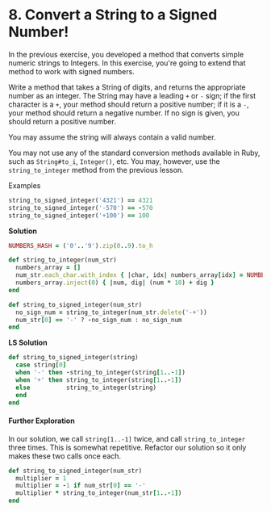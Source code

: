 # 8. Convert a String to a Signed Number!

In the previous exercise, you developed a method that converts simple numeric strings to Integers. In this exercise, you're going to extend that method to work with signed numbers.

Write a method that takes a String of digits, and returns the appropriate number as an integer. The String may have a leading `+` or `-` sign; if the first character is a `+`, your method should return a positive number; if it is a `-`, your method should return a negative number. If no sign is given, you should return a positive number.

You may assume the string will always contain a valid number.

You may not use any of the standard conversion methods available in Ruby, such as `String#to_i`, `Integer()`, etc. You may, however, use the `string_to_integer` method from the previous lesson.

Examples

```ruby
string_to_signed_integer('4321') == 4321
string_to_signed_integer('-570') == -570
string_to_signed_integer('+100') == 100
```

**Solution**

```ruby
NUMBERS_HASH = ('0'..'9').zip(0..9).to_h

def string_to_integer(num_str)
  numbers_array = []
  num_str.each_char.with_index { |char, idx| numbers_array[idx] = NUMBERS_HASH[char] }
  numbers_array.inject(0) { |num, dig| (num * 10) + dig }
end

def string_to_signed_integer(num_str)
  no_sign_num = string_to_integer(num_str.delete('-+'))
  num_str[0] == '-' ? -no_sign_num : no_sign_num
end
```

**LS Solution**

```ruby
def string_to_signed_integer(string)
  case string[0]
  when '-' then -string_to_integer(string[1..-1])
  when '+' then string_to_integer(string[1..-1])
  else          string_to_integer(string)
  end
end
```

#### Further Exploration

In our solution, we call `string[1..-1]` twice, and call `string_to_integer` three times. This is somewhat repetitive. Refactor our solution so it only makes these two calls once each.

```ruby
def string_to_signed_integer(num_str)
  multiplier = 1
  multiplier = -1 if num_str[0] == '-'
  multiplier * string_to_integer(num_str[1..-1])
end
```

